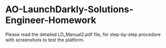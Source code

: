 # AO-LaunchDarkly-Solutions-Engineer-Homework
Please read the detailed LD_Manual2.pdf file, for step-by-step procedure with screenshots to test the platform.
